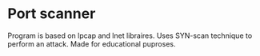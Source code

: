 <h1> Port scanner </h1><p>
Program is based on lpcap and lnet libraires. Uses SYN-scan technique to perform an attack. Made for educational puproses.
